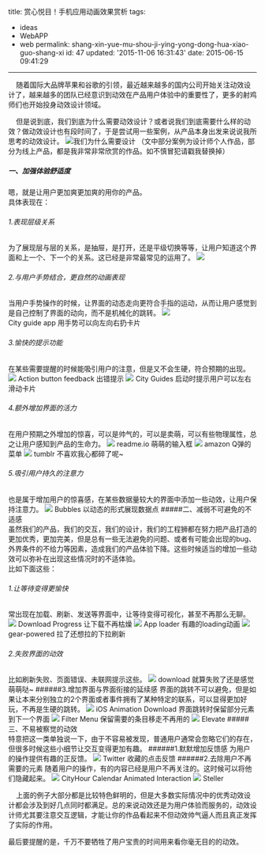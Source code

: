 title: 赏心悦目！手机应用动画效果赏析
tags: 
  - ideas
  - WebAPP
  - web
permalink: shang-xin-yue-mu-shou-ji-ying-yong-dong-hua-xiao-guo-shang-xi
id: 47
updated: '2015-11-06 16:31:43'
date: 2015-06-15 09:41:29
---

&nbsp;&nbsp;&nbsp;&nbsp;随着国际大品牌苹果和谷歌的引领，最近越来越多的国内公司开始关注动效设计了，越来越多的团队已经意识到动效在产品用户体验中的重要性了，更多的射鸡师们也开始投身动效设计领域。  
<!--more-->
&nbsp;&nbsp;&nbsp;&nbsp;但是说到底，我们到底为什么需要动效设计？或者说我们到底需要什么样的动效？做动效设计也有段时间了，于是尝试用一些案例，从产品本身出发来说说我所思考的动效设计。
![我们为什么需要设计](http://img.ithome.com/newsuploadfiles/2015/6/20150613_191828_190.jpg)
（文中部分案例为设计师个人作品，部分为线上产品，都是我非常非常欣赏的作品。如不慎冒犯请戳我替换掉）
##### 一、加强体验舒适度
嗯，就是让用户更加爽更加爽的用你的产品。  
具体表现在：  
###### 1.表现层级关系
为了展现层与层的关系，是抽屉，是打开，还是平级切换等等，让用户知道这个界面和上一个、下一个的关系。这已经是非常最常见的运用了。
![](http://img.ui.cn/data/file/2/4/3/260342.gif)
###### 2.与用户手势结合，更自然的动画表现
当用户手势操作的时候，让界面的动态走向更符合手指的运动，从而让用户感觉到是自己控制了界面的动向，而不是机械化的跳转。
![](http://img.ui.cn/data/file/3/4/3/260343.gif)    
City guide app 用手势可以向左向右扔卡片
###### 3.愉快的提示功能
在某些需要提醒的时候能吸引用户的注意，但是又不会生硬，符合预期的出现。
![](http://img.ui.cn/data/file/4/4/3/260344.gif)
Action button feedback 出错提示
![](http://img.ui.cn/data/file/5/4/3/260345.gif)
City Guides 启动时提示用户可以左右滑动卡片
###### 4.额外增加界面的活力
在用户预期之外增加的惊喜，可以是帅气的，可以是卖萌，可以有些物理属性，总之让用户感知到产品的生命力。
![](http://img.ui.cn/data/file/6/4/3/260346.gif)
readme.io 萌萌的输入框
![](http://img.ui.cn/data/file/7/4/3/260347.gif)
amazon Q弹的菜单
![](http://img.ui.cn/data/file/8/4/3/260348.gif)
tumblr  不喜欢我心都碎了呢~
###### 5.吸引用户持久的注意力
也是属于增加用户的惊喜感，在某些数据量较大的界面中添加一些动效，让用户保持注意力。
![](http://img.ui.cn/data/file/9/4/3/260349.gif)
Bubbles 以动态的形式展现数据点
#####二、减弱不可避免的不适感    
虽然我们的产品，我们的交互，我们的设计，我们的工程狮都在努力把产品打造的更加优秀，更加完美，但是总有一些无法避免的问题、或者有可能会出现的bug、外界条件的不给力等因素，造成我们的产品体验下降。这些时候适当的增加一些动效可以弥补在出现这些情况时的不适体验。  
比如下面这些：
###### 1.让等待变得更愉快
常出现在加载、刷新、发送等界面中，让等待变得可视化，甚至不再那么无聊。
![](http://img.ui.cn/data/file/0/5/3/260350.gif)
Download Progress 让下载不再枯燥
![](http://img.ui.cn/data/file/1/5/3/260351.gif)
App loader 有趣的loading动画
![](http://img.ui.cn/data/file/2/5/3/260352.gif)
gear-powered 拉了还想拉的下拉刷新
###### 2.失败界面的动效
比如刷新失败、页面错误、未联网提示这些。
![](http://img.ui.cn/data/file/4/5/3/260354.gif)
download 就算失败了还是感觉萌萌哒~
######3.增加界面与界面衔接的延续感
界面的跳转不可以避免，但是如果让本来分别独立的2个界面或者事件拥有了某种特定的联系，可以显得更加好玩，不再是生硬的跳转。
![](http://img.ui.cn/data/file/5/5/3/260355.gif)
iOS Animation Download 界面跳转时保留部分元素到下一个界面
![](http://img.ui.cn/data/file/6/5/3/260356.gif)
Filter Menu 保留需要的条目移走不再用的
![](http://img.ui.cn/data/file/9/5/3/260359.gif)
Elevate
#####三、不易被察觉的动效   
特意把这一类单独说一下，由于不容易被发现，普通用户通常会忽略它们的存在，但很多时候这些小细节让交互变得更加有趣。
######1.默默增加反馈感
为用户的操作提供有趣的正反馈。
![](http://img.ui.cn/data/file/1/6/3/260361.gif)
Twitter 收藏的点击反馈
######2.去除用户不再需要的元素
随着用户的操作，有的内容已经是用户不再关注的。这时候可以将他们隐藏起来。
![](http://img.ui.cn/data/file/8/6/3/260368.gif)
CityHour Calendar Animated Interaction
![](http://img.ui.cn/data/file/9/6/3/260369.gif)
Steller  

&nbsp;&nbsp;&nbsp;&nbsp;上面的例子大部分都是比较特色鲜明的，但是大多数实际情况中的优秀动效设计都会涉及到好几点同时都满足。总的来说动效还是为用户体验而服务的，动效设计师尤其要注意交互逻辑，才能让你的作品看起来不但动效帅气逼人而且真正发挥了实际的作用。  

最后要提醒的是，千万不要牺牲了用户宝贵的时间用来看你毫无目的的动效。